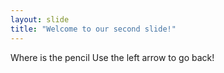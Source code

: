 ```yaml
---
layout: slide
title: "Welcome to our second slide!"
---
```

Where is the pencil
Use the left arrow to go back!
